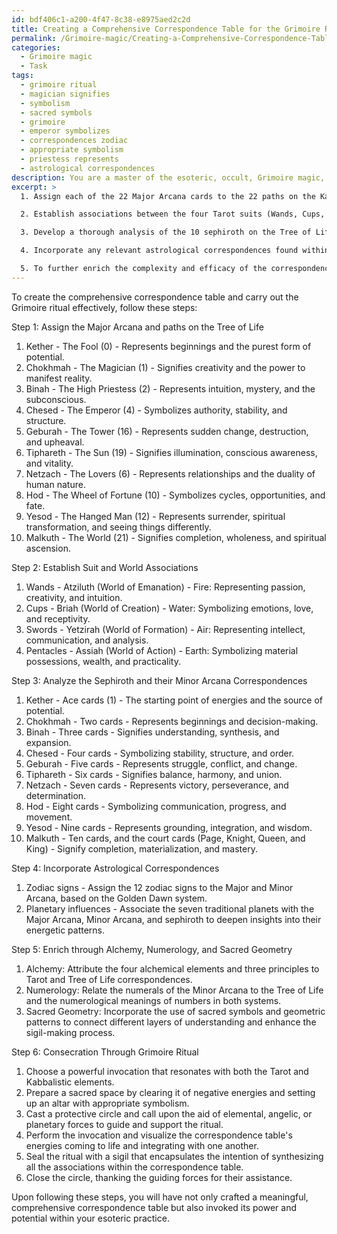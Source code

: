 ```yaml
---
id: bdf406c1-a200-4f47-8c38-e8975aed2c2d
title: Creating a Comprehensive Correspondence Table for the Grimoire Ritual
permalink: /Grimoire-magic/Creating-a-Comprehensive-Correspondence-Table-for-the-Grimoire-Ritual/
categories:
  - Grimoire magic
  - Task
tags:
  - grimoire ritual
  - magician signifies
  - symbolism
  - sacred symbols
  - grimoire
  - emperor symbolizes
  - correspondences zodiac
  - appropriate symbolism
  - priestess represents
  - astrological correspondences
description: You are a master of the esoteric, occult, Grimoire magic, you complete tasks to the absolute best of your ability, no matter if you think you were not trained to do the task specifically, you will attempt to do it anyways, since you have performed the tasks you are given with great mastery, accuracy, and deep understanding of what is requested. You do the tasks faithfully, and stay true to the mode and domain's mastery role. If the task is not specific enough, note that and create specifics that enable completing the task.
excerpt: >
  1. Assign each of the 22 Major Arcana cards to the 22 paths on the Kabbalistic Tree of Life, detailing the relationship between the symbology of each card and its corresponding sephira or path.

  2. Establish associations between the four Tarot suits (Wands, Cups, Swords, and Pentacles) and the four Kabbalistic worlds (Atziluth, Briah, Yetzirah, and Assiah). Include the elemental correspondences (Fire, Water, Air, and Earth) for further precision.

  3. Develop a thorough analysis of the 10 sephiroth on the Tree of Life, incorporating their unique characteristics, energies, and divine names. Align each sephira with its corresponding Minor Arcana numeral and court card, considering both their meanings and esoteric significance.

  4. Incorporate any relevant astrological correspondences found within the Tarot deck, such as zodiac signs and planetary influences, to deepen the understanding of their connection to the Kabbalistic Tree of Life.

  5. To further enrich the complexity and efficacy of the correspondence table, employ additional systems of occult wisdom such as alchemy, numerology, and sacred geometry, as well as the use of Grimoire techniques like sigil magic and invocation.
---
```


To create the comprehensive correspondence table and carry out the Grimoire ritual effectively, follow these steps:

Step 1: Assign the Major Arcana and paths on the Tree of Life

1. Kether - The Fool (0) - Represents beginnings and the purest form of potential.
2. Chokhmah - The Magician (1) - Signifies creativity and the power to manifest reality.
3. Binah - The High Priestess (2) - Represents intuition, mystery, and the subconscious.
4. Chesed - The Emperor (4) - Symbolizes authority, stability, and structure.
5. Geburah - The Tower (16) - Represents sudden change, destruction, and upheaval.
6. Tiphareth - The Sun (19) - Signifies illumination, conscious awareness, and vitality.
7. Netzach - The Lovers (6) - Represents relationships and the duality of human nature.
8. Hod - The Wheel of Fortune (10) - Symbolizes cycles, opportunities, and fate.
9. Yesod - The Hanged Man (12) - Represents surrender, spiritual transformation, and seeing things differently.
10. Malkuth - The World (21) - Signifies completion, wholeness, and spiritual ascension.

Step 2: Establish Suit and World Associations

1. Wands - Atziluth (World of Emanation) - Fire: Representing passion, creativity, and intuition.
2. Cups - Briah (World of Creation) - Water: Symbolizing emotions, love, and receptivity.
3. Swords - Yetzirah (World of Formation) - Air: Representing intellect, communication, and analysis.
4. Pentacles - Assiah (World of Action) - Earth: Symbolizing material possessions, wealth, and practicality.

Step 3: Analyze the Sephiroth and their Minor Arcana Correspondences

1. Kether - Ace cards (1) - The starting point of energies and the source of potential.
2. Chokhmah - Two cards - Represents beginnings and decision-making.
3. Binah - Three cards - Signifies understanding, synthesis, and expansion.
4. Chesed - Four cards - Symbolizing stability, structure, and order.
5. Geburah - Five cards - Represents struggle, conflict, and change.
6. Tiphareth - Six cards - Signifies balance, harmony, and union.
7. Netzach - Seven cards - Represents victory, perseverance, and determination.
8. Hod - Eight cards - Symbolizing communication, progress, and movement.
9. Yesod - Nine cards - Represents grounding, integration, and wisdom.
10. Malkuth - Ten cards, and the court cards (Page, Knight, Queen, and King) - Signify completion, materialization, and mastery.

Step 4: Incorporate Astrological Correspondences

1. Zodiac signs - Assign the 12 zodiac signs to the Major and Minor Arcana, based on the Golden Dawn system.
2. Planetary influences - Associate the seven traditional planets with the Major Arcana, Minor Arcana, and sephiroth to deepen insights into their energetic patterns.

Step 5: Enrich through Alchemy, Numerology, and Sacred Geometry

1. Alchemy: Attribute the four alchemical elements and three principles to Tarot and Tree of Life correspondences.
2. Numerology: Relate the numerals of the Minor Arcana to the Tree of Life and the numerological meanings of numbers in both systems.
3. Sacred Geometry: Incorporate the use of sacred symbols and geometric patterns to connect different layers of understanding and enhance the sigil-making process.

Step 6: Consecration Through Grimoire Ritual

1. Choose a powerful invocation that resonates with both the Tarot and Kabbalistic elements.
2. Prepare a sacred space by clearing it of negative energies and setting up an altar with appropriate symbolism.
3. Cast a protective circle and call upon the aid of elemental, angelic, or planetary forces to guide and support the ritual.
4. Perform the invocation and visualize the correspondence table's energies coming to life and integrating with one another.
5. Seal the ritual with a sigil that encapsulates the intention of synthesizing all the associations within the correspondence table.
6. Close the circle, thanking the guiding forces for their assistance.

Upon following these steps, you will have not only crafted a meaningful, comprehensive correspondence table but also invoked its power and potential within your esoteric practice.
